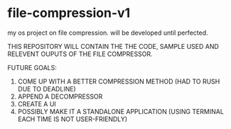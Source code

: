 # file-compression-v1
my os project on file compression. will be developed until perfected.

THIS REPOSITORY WILL CONTAIN THE THE CODE, SAMPLE USED AND RELEVENT OUPUTS OF THE FILE COMPRESSOR.

FUTURE GOALS:
1. COME UP WITH A BETTER COMPRESSION METHOD (HAD TO RUSH DUE TO DEADLINE)
2. APPEND A DECOMPRESSOR
3. CREATE A UI
4. POSSIBLY MAKE IT A STANDALONE APPLICATION (USING TERMINAL EACH TIME IS NOT USER-FRIENDLY)

